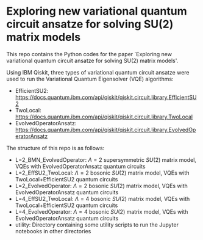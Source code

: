 # Exploring new variational quantum circuit ansatze for solving SU(2) matrix models

This repo contains the Python codes for the paper `Exploring new variational quantum circuit ansatze for solving SU(2) matrix models'.

Using IBM Qiskit, three types of variational quantum circuit ansatze were used to run the Variational Quantum Eigensolver (VQE) algorithms:
- EfficientSU2: https://docs.quantum.ibm.com/api/qiskit/qiskit.circuit.library.EfficientSU2
- TwoLocal: https://docs.quantum.ibm.com/api/qiskit/qiskit.circuit.library.TwoLocal
- EvolvedOperatorAnsatz: https://docs.quantum.ibm.com/api/qiskit/qiskit.circuit.library.EvolvedOperatorAnsatz

The structure of this repo is as follows:
- L=2_BMN_EvolvedOperator: $\Lambda=2$ supersymmetric $SU(2)$ matrix model, VQEs with EvolvedOperatorAnsatz quantum circuits
- L=2_EffSU2_TwoLocal:  $\Lambda=2$ bosonic $SU(2)$ matrix model, VQEs with TwoLocal+EfficientSU2 quantum circuits
- L=2_EvolvedOperator: $\Lambda=2$ bosonic $SU(2)$ matrix model, VQEs with EvolvedOperatorAnsatz quantum circuits
- L=4_EffSU2_TwoLocal: $\Lambda=4$ bosonic $SU(2)$ matrix model, VQEs with TwoLocal+EfficientSU2 quantum circuits
- L=4_EvolvedOperator:  $\Lambda=4$ bosonic $SU(2)$ matrix model, VQEs with EvolvedOperatorAnsatz quantum circuits
- utility:   Directory containing some utility scripts to run the Jupyter notebooks in other directories  

